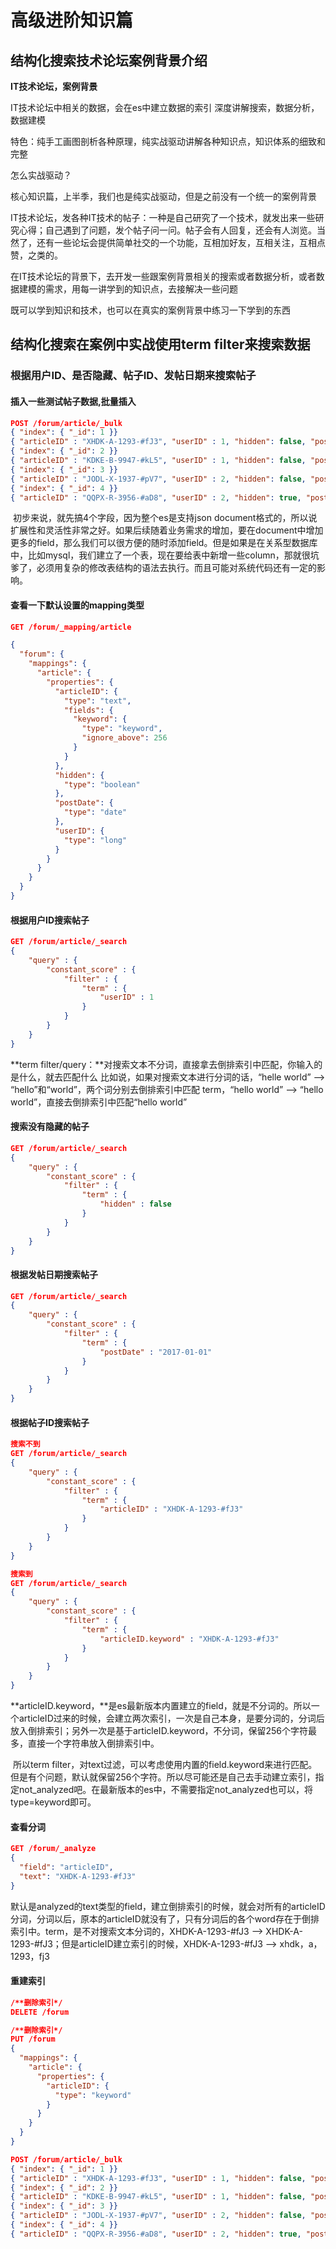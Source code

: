 # 高级进阶知识篇

## 结构化搜索技术论坛案例背景介绍

**IT技术论坛，案例背景**

IT技术论坛中相关的数据，会在es中建立数据的索引
深度讲解搜索，数据分析，数据建模

特色：纯手工画图剖析各种原理，纯实战驱动讲解各种知识点，知识体系的细致和完整

怎么实战驱动？

核心知识篇，上半季，我们也是纯实战驱动，但是之前没有一个统一的案例背景

IT技术论坛，发各种IT技术的帖子：一种是自己研究了一个技术，就发出来一些研究心得；自己遇到了问题，发个帖子问一问。帖子会有人回复，还会有人浏览。当然了，还有一些论坛会提供简单社交的一个功能，互相加好友，互相关注，互相点赞，之类的。

在IT技术论坛的背景下，去开发一些跟案例背景相关的搜索或者数据分析，或者数据建模的需求，用每一讲学到的知识点，去接解决一些问题

既可以学到知识和技术，也可以在真实的案例背景中练习一下学到的东西

## **结构化搜索在案例中实战使用term filter来搜索数据**

### 根据用户ID、是否隐藏、帖子ID、发帖日期来搜索帖子

#### **插入一些测试帖子数据,批量插入**

```json
POST /forum/article/_bulk
{ "index": { "_id": 1 }}
{ "articleID" : "XHDK-A-1293-#fJ3", "userID" : 1, "hidden": false, "postDate": "2017-01-01" }
{ "index": { "_id": 2 }}
{ "articleID" : "KDKE-B-9947-#kL5", "userID" : 1, "hidden": false, "postDate": "2017-01-02" }
{ "index": { "_id": 3 }}
{ "articleID" : "JODL-X-1937-#pV7", "userID" : 2, "hidden": false, "postDate": "2017-01-01" }
{ "index": { "_id": 4 }}
{ "articleID" : "QQPX-R-3956-#aD8", "userID" : 2, "hidden": true, "postDate": "2017-01-02" }
```

​	初步来说，就先搞4个字段，因为整个es是支持json document格式的，所以说扩展性和灵活性非常之好。如果后续随着业务需求的增加，要在document中增加更多的field，那么我们可以很方便的随时添加field。但是如果是在关系型数据库中，比如mysql，我们建立了一个表，现在要给表中新增一些column，那就很坑爹了，必须用复杂的修改表结构的语法去执行。而且可能对系统代码还有一定的影响。

#### **查看一下默认设置的mapping类型**

```json
GET /forum/_mapping/article

{
  "forum": {
    "mappings": {
      "article": {
        "properties": {
          "articleID": {
            "type": "text",
            "fields": {
              "keyword": {
                "type": "keyword",
                "ignore_above": 256
              }
            }
          },
          "hidden": {
            "type": "boolean"
          },
          "postDate": {
            "type": "date"
          },
          "userID": {
            "type": "long"
          }
        }
      }
    }
  }
}
```

#### 根据用户ID搜索帖子

```json
GET /forum/article/_search
{
    "query" : {
        "constant_score" : { 
            "filter" : {
                "term" : { 
                    "userID" : 1
                }
            }
        }
    }
}
```

**term filter/query：**对搜索文本不分词，直接拿去倒排索引中匹配，你输入的是什么，就去匹配什么
比如说，如果对搜索文本进行分词的话，“helle world” --> “hello”和“world”，两个词分别去倒排索引中匹配
term，“hello world” --> “hello world”，直接去倒排索引中匹配“hello world”

#### 搜索没有隐藏的帖子

```json
GET /forum/article/_search
{
    "query" : {
        "constant_score" : { 
            "filter" : {
                "term" : { 
                    "hidden" : false
                }
            }
        }
    }
}
```

#### 根据发帖日期搜索帖子

```json
GET /forum/article/_search
{
    "query" : {
        "constant_score" : { 
            "filter" : {
                "term" : { 
                    "postDate" : "2017-01-01"
                }
            }
        }
    }
}
```

#### 根据帖子ID搜索帖子

```json
搜索不到
GET /forum/article/_search
{
    "query" : {
        "constant_score" : { 
            "filter" : {
                "term" : { 
                    "articleID" : "XHDK-A-1293-#fJ3"
                }
            }
        }
    }
}

搜索到
GET /forum/article/_search
{
    "query" : {
        "constant_score" : { 
            "filter" : {
                "term" : { 
                    "articleID.keyword" : "XHDK-A-1293-#fJ3"
                }
            }
        }
    }
}
```

**articleID.keyword，**是es最新版本内置建立的field，就是不分词的。所以一个articleID过来的时候，会建立两次索引，一次是自己本身，是要分词的，分词后放入倒排索引；另外一次是基于articleID.keyword，不分词，保留256个字符最多，直接一个字符串放入倒排索引中。

​	所以term filter，对text过滤，可以考虑使用内置的field.keyword来进行匹配。但是有个问题，默认就保留256个字符。所以尽可能还是自己去手动建立索引，指定not_analyzed吧。在最新版本的es中，不需要指定not_analyzed也可以，将type=keyword即可。

#### 查看分词

```json
GET /forum/_analyze
{
  "field": "articleID",
  "text": "XHDK-A-1293-#fJ3"
}
```

​	默认是analyzed的text类型的field，建立倒排索引的时候，就会对所有的articleID分词，分词以后，原本的articleID就没有了，只有分词后的各个word存在于倒排索引中。
​	term，是不对搜索文本分词的，XHDK-A-1293-#fJ3 --> XHDK-A-1293-#fJ3；但是articleID建立索引的时候，XHDK-A-1293-#fJ3 --> xhdk，a，1293，fj3

#### 重建索引

```json
/**删除索引*/
DELETE /forum 

/**删除索引*/
PUT /forum
{
  "mappings": {
    "article": {
      "properties": {
        "articleID": {
          "type": "keyword"
        }
      }
    }
  }
}

POST /forum/article/_bulk
{ "index": { "_id": 1 }}
{ "articleID" : "XHDK-A-1293-#fJ3", "userID" : 1, "hidden": false, "postDate": "2017-01-01" }
{ "index": { "_id": 2 }}
{ "articleID" : "KDKE-B-9947-#kL5", "userID" : 1, "hidden": false, "postDate": "2017-01-02" }
{ "index": { "_id": 3 }}
{ "articleID" : "JODL-X-1937-#pV7", "userID" : 2, "hidden": false, "postDate": "2017-01-01" }
{ "index": { "_id": 4 }}
{ "articleID" : "QQPX-R-3956-#aD8", "userID" : 2, "hidden": true, "postDate": "2017-01-02" }
```



